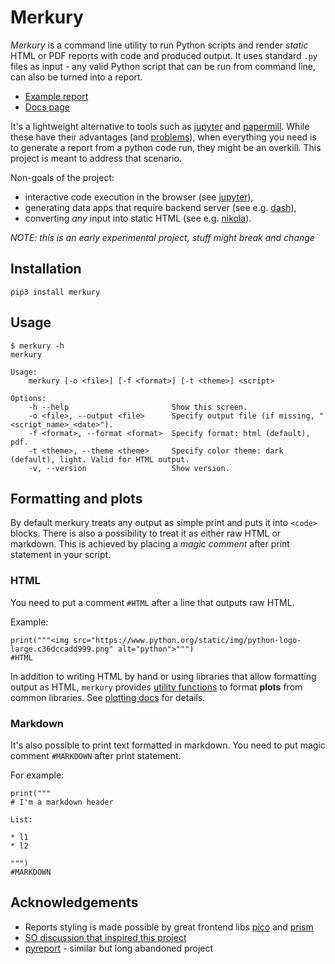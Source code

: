 # Merkury

_Merkury_ is a command line utility to run Python scripts and render _static_ HTML or PDF reports with code and produced output. It uses standard `.py` files as input - any valid Python script that can be run from command line, can also be turned into a report.

- [Example report](https://ppatrzyk.github.io/merkury/examples/intro.html)
- [Docs page](https://ppatrzyk.github.io/merkury/)

It's a lightweight alternative to tools such as [jupyter](https://github.com/jupyter/jupyter) and [papermill](https://github.com/nteract/papermill). While these have their advantages (and [problems](https://www.youtube.com/watch?v=7jiPeIFXb6U)), when everything you need is to generate a report from a python code run, they might be an overkill. This project is meant to address that scenario.

Non-goals of the project:

- interactive code execution in the browser (see [jupyter](https://github.com/jupyter/jupyter)),
- generating data apps that require backend server (see e.g. [dash](https://github.com/plotly/dash)),
- converting _any_ input into static HTML (see e.g. [nikola](https://github.com/getnikola/nikola)).

_NOTE: this is an early experimental project, stuff might break and change_

## Installation

```
pip3 install merkury
```

## Usage

```
$ merkury -h
merkury

Usage:
    merkury [-o <file>] [-f <format>] [-t <theme>] <script>

Options:
    -h --help                       Show this screen.
    -o <file>, --output <file>      Specify output file (if missing, "<script_name>_<date>").
    -f <format>, --format <format>  Specify format: html (default), pdf.
    -t <theme>, --theme <theme>     Specify color theme: dark (default), light. Valid for HTML output.
    -v, --version                   Show version.
```

## Formatting and plots

By default merkury treats any output as simple print and puts it into `<code>` blocks. There is also a possibility to treat it as either raw HTML or markdown. This is achieved by placing a _magic comment_ after print statement in your script.

### HTML

You need to put a comment `#HTML` after a line that outputs raw HTML.

Example:

```
print("""<img src="https://www.python.org/static/img/python-logo-large.c36dccadd999.png" alt="python">""")
#HTML
```

In addition to writing HTML by hand or using libraries that allow formatting output as HTML, `merkury` provides [utility functions](merkury/utils.py) to format **plots** from common libraries. See [plotting docs](https://ppatrzyk.github.io/merkury/plotting.html) for details.

### Markdown

It's also possible to print text formatted in markdown. You need to put magic comment `#MARKDOWN` after print statement.

For example:

```
print("""
# I'm a markdown header

List:

* l1
* l2

""")
#MARKDOWN
```

## Acknowledgements

- Reports styling is made possible by great frontend libs [pico](https://github.com/picocss/pico) and [prism](https://github.com/PrismJS/prism)
- [SO discussion that inspired this project](https://stackoverflow.com/questions/60297105/python-write-both-commands-and-their-output-to-a-file)
- [pyreport](https://github.com/joblib/pyreport) - similar but long abandoned project

